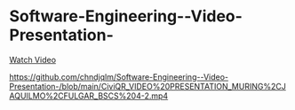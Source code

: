 # Software-Engineering--Video-Presentation-
‎‎[Watch Video](https://raw.githubusercontent.com/chndjqlm/Software-Engineering-Video-Presentation/main/CiviQR_VIDEO%20PRESENTATION_MURING%2CJAQUILMO%2CFULGAR_BSCS%204-2.mp4)

https://github.com/chndjqlm/Software-Engineering--Video-Presentation-/blob/main/CiviQR_VIDEO%20PRESENTATION_MURING%2CJAQUILMO%2CFULGAR_BSCS%204-2.mp4
